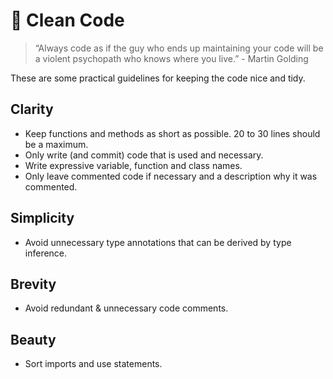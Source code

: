 # 🧽 Clean Code

> “Always code as if the guy who ends up maintaining your code will be a violent psychopath who knows where you live.” - Martin Golding

These are some practical guidelines for keeping the code nice and tidy.

## Clarity

- Keep functions and methods as short as possible. 20 to 30 lines should be a maximum.
- Only write (and commit) code that is used and necessary.
- Write expressive variable, function and class names.
- Only leave commented code if necessary and a description why it was commented.

## Simplicity

- Avoid unnecessary type annotations that can be derived by type inference.

## Brevity

- Avoid redundant & unnecessary code comments.

## Beauty

- Sort imports and use statements.
